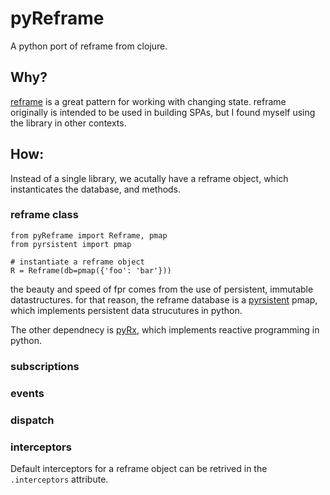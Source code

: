 # pyReframe

A python port of reframe from clojure.

## Why?

[reframe](http://www.github.com/day8/reframe) is a great pattern for working with changing state. reframe originally is intended to be used in building SPAs, but I found myself using the library in other contexts.

## How:
Instead of a single library, we acutally have a reframe object, which instanticates the database, and methods.

### reframe class 
```
from pyReframe import Reframe, pmap
from pyrsistent import pmap

# instantiate a reframe object
R = Reframe(db=pmap({'foo': 'bar'}))
```



the beauty and speed of fpr comes from the use of persistent, immutable datastructures. for that reason, the reframe database is a [pyrsistent](https://github.com/tobgu/pyrsistent) pmap,
 which implements persistent data strucutures in python.

The other dependnecy is [pyRx](https://github.com/ReactiveX/RxPY), which implements reactive programming in python.

### subscriptions



### events

### dispatch

### interceptors

Default interceptors for a reframe object can be retrived in the `.interceptors` attribute. 


